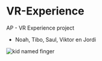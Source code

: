 # VR-Experience
AP - VR Experience project
- Noah, Tibo, Saul, Viktor en Jordi

![kid named finger](https://media.giphy.com/media/v1.Y2lkPTc5MGI3NjExY2ViMGRiNWM1MzE1MjA1YTMzODlhYmFiZWIwODcwYjA1YzBlYzQ4MyZlcD12MV9pbnRlcm5hbF9naWZzX2dpZklkJmN0PWc/vXDeOmt9xCj2FQrnGS/giphy.gif)
